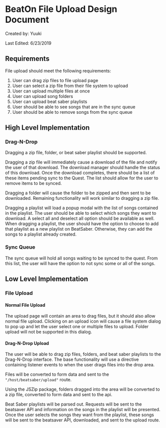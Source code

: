 # BeatOn File Upload Design Document
Created by: Yuuki

Last Edited: 6/23/2019

## Requirements
File upload should meet the following requirements:

1. User can drag zip files to file upload page
2. User can select a zip file from their file system to upload
3. User can upload multiple files at once
4. User can upload song folders
5. User can upload beat saber playlists
5. User should be able to see songs that are in the sync queue
6. User should be able to remove songs from the sync queue

## High Level Implementation

### Drag-N-Drop

Dragging a zip file, folder, or beat saber playlist should be supported. 

Dragging a zip file will immediately cause a download of the file and notify the user of that download. The download manager should handle the status of this download. Once the download completes, there should be a list of these items pending sync to the Quest. The list should allow for the user to remove items to be synced.

Dragging a folder will cause the folder to be zipped and then sent to be downloaded. Remaining functionality will work similar to dragging a zip file.

Dragging a playlist will load a popup modal with the list of songs contained in the playlist. The user should be able to select which songs they want to download. A select all and deselect all option should be available as well. When dragging a playlist, the user should have the option to choose to add that playlist as a new playlist on BeatSaber. Otherwise, they can add the songs to a playlist already created.

### Sync Queue

The sync queue will hold all songs waiting to be synced to the quest. From this list, the user will have the option to not sync some or all of the songs.

## Low Level Implementation

### File Upload

#### Normal File Upload

The upload page will contain an area to drag files, but it should also allow normal file upload. Clicking on an upload icon will cause a file system dialog to pop up and let the user select one or multiple files to upload. Folder upload will not be supported in this dialog.

#### Drag-N-Drop Upload

The user will be able to drag zip files, folders, and beat saber playlists to the Drag-N-Drop interface. The base functionality will use a directive containing listener events to when the user drags files into the drop area.

Files will be converted to form data and sent to the `"/host/beatsaber/upload"` route.

Using the JSZip package, folders dragged into the area will be converted to a zip file, converted to form data and sent to the api.

Beat Saber playlists will be parsed out. Requests will be sent to the beatsaver API and information on the songs in the playlist will be presented. Once the user selects the songs they want from the playlist, these songs will be sent to the beatsaver API, downloaded, and sent to the upload route. 